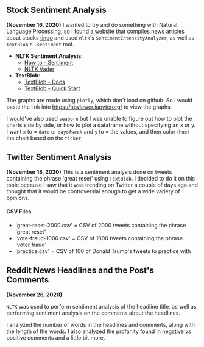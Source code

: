 ## Stock Sentiment Analysis
**(November 16, 2020)**
I wanted to try and do something with Natural Language Processing, so I found a website that compiles news articles about stocks [tingo](https://www.tiingo.com) and used `nltk`'s `SentimentIntensityAnalyzer`, as well as `TextBlob`'s `.sentiment` tool.

- **NLTK Sentiment Analysis**: 
	- [How to - Sentiment](https://www.nltk.org/howto/sentiment.html)
	- [NLTK Vader](https://www.nltk.org/_modules/nltk/sentiment/vader.html)
- **TextBlob**: 
	- [TextBlob - Docs](https://textblob.readthedocs.io/en/dev/)
	- [TextBlob - Quick Start](https://textblob.readthedocs.io/en/dev/quickstart.html)

The graphs are made using `plotly`, which don't load on github.  So I would paste the link into https://nbviewer.jupyterorg/ to view the graphs.  

I would've also used `seaborn` but I was unable to figure out how to plot the charts side by side, or how to plot a dataframe without specifying an x or y.  I want `x` to = `date` or `dayofweek` and `y` to = the values, and then color (`hue`) the chart based on the `ticker`.

## Twitter Sentiment Analysis
**(November 18, 2020)**
This is a sentiment analysis done on tweets containing the phrase 'great reset' using `TextBlob`.  I decided to do it on this topic because I saw that it was trending on Twitter a couple of days ago and thought that it would be controversial enough to get a wide variety of opinions.

#### CSV Files
- 'great-reset-2000.csv' = CSV of 2000 tweets containing the phrase 'great reset'
- 'vote-fraud-1000.csv' = CSV of 1000 tweets containing the phrase 'voter fraud'
- 'practice.csv' = CSV of 100 of Donald Trump's tweets to practice with

## Reddit News Headlines and the Post's Comments
**(November 26, 2020)**

`NLTK` was used to perform sentiment analysis of the headline title, as well as performing sentiment analysis on the comments about the headlines.

I analyzed the number of words in the headlines and comments, along with the length of the words.  I also analyzed the profanity found in negative vs positive comments and a little bit more.
